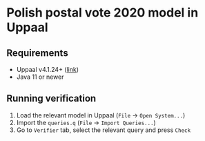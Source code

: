 # Polish postal vote 2020 model in Uppaal

## Requirements 

* Uppaal v4.1.24+ ([link](https://uppaal.org/downloads/))
* Java 11 or newer

## Running verification

1. Load the relevant model in Uppaal (`File` -> `Open System...`)
2. Import the `queries.q` (`File` -> `Import Queries...`)
3. Go to `Verifier` tab, select the relevant query and press `Check` 

